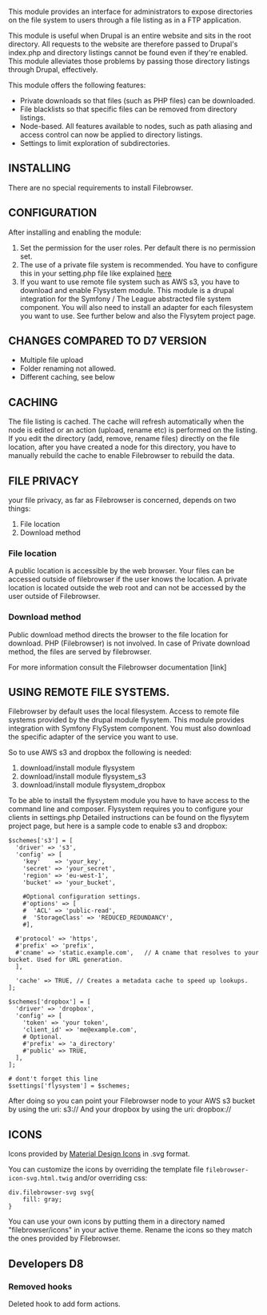This module provides an interface for administrators to expose directories on the file system to users through a file listing as in a FTP application.

This module is useful when Drupal is an entire website and sits in the root
directory. All requests to the website are therefore passed to Drupal's 
index.php and directory listings cannot be found even if they're enabled.
This module alleviates those problems by passing those directory listings
through Drupal, effectively.

This module offers the following features:
 - Private downloads so that files (such as PHP files) can be downloaded.
 - File blacklists so that specific files can be removed from directory listings.
 - Node-based. All features available to nodes, such as path aliasing and access control can now be applied to directory listings.
 - Settings to limit exploration of subdirectories.

## INSTALLING ##
There are no special requirements to install Filebrowser.

## CONFIGURATION ##
After installing and enabling the module:
1. Set the permission for the user roles. Per default there is no permission set.
2. The use of a private file system is recommended. You have to configure this in your setting.php file like explained [here](https://www.drupal.org/documentation/modules/file.)
3. If you want to use remote file system such as AWS s3, you have to download and enable Flysystem module.
   This module is a drupal integration for the Symfony / The League abstracted file system component. You will also need to install an adapter for each filesystem you want to use. See further below and also the Flysytem project page.

## CHANGES COMPARED TO D7 VERSION ##
 - Multiple file upload
 - Folder renaming not allowed.
 - Different caching, see below

## CACHING ##
The file listing is cached. The cache will refresh automatically when the node is edited or an action (upload, rename etc) is performed on the listing. If you edit the directory (add, remove, rename files) directly on the file location, after you have created a node for this directory, you have to manually rebuild the cache to enable Filebrowser to rebuild the data.

## FILE PRIVACY ##
your file privacy, as far as Filebrowser is concerned, depends on two things:
1. File location
2. Download method

### File location ###
A public location is accessible by the web browser. Your files can be accessed outside of filebrowser if the user knows the location.
A private location is located outside the web root and can not be accessed by the user outside of Filebrowser.

### Download method ###
Public download method directs the browser to the file location for download. PHP (Filebrowser) is not involved.
In case of Private download method, the files are served by filebrowser.

For more information consult the Filebrowser documentation [link]

## USING REMOTE FILE SYSTEMS. ##

Filebrowser by default uses the local filesystem.
Access to remote file systems provided by the drupal module flysytem. This module provides integration with Symfony FlySystem component.
You must also download the specific adapter of the service you want to use.

So to use AWS s3 and dropbox the following is needed:
1. download/install module flysystem
2. download/install module flysystem_s3
3. download/install module flysystem_dropbox

To be able to install the flysystem module you have to have access to the command line and composer.
Flysystem requires you to configure your clients in settings.php
Detailed instructions can be found on the flysytem project page, but here is a sample code to enable s3 and dropbox:

```
$schemes['s3'] = [
  'driver' => 's3',
  'config' => [
    'key'    => 'your_key',
    'secret' => 'your_secret',
    'region' => 'eu-west-1',
    'bucket' => 'your_bucket',

    #Optional configuration settings.
    #'options' => [
    #  'ACL' => 'public-read',
    #  'StorageClass' => 'REDUCED_REDUNDANCY',
    #],

  #'protocol' => 'https',
  #'prefix' => 'prefix',
  #'cname' => 'static.example.com',   // A cname that resolves to your bucket. Used for URL generation.
  ],

  'cache' => TRUE, // Creates a metadata cache to speed up lookups.
];

$schemes['dropbox'] = [
  'driver' => 'dropbox',
  'config' => [
    'token' => 'your token',
    'client_id' => 'me@example.com',
    # Optional.
    #'prefix' => 'a_directory'
    #'public' => TRUE,
  ],
];

# dont't forget this line
$settings['flysystem'] = $schemes;
```
After doing so you can point your Filebrowser node to your AWS s3 bucket by using the uri: s3://
And your dropbox by using the uri: dropbox://

## ICONS ##
 Icons provided by [Material Design Icons](https://materialdesignicons.com/) in .svg format.
 
 You can customize the icons by overriding the template file `filebrowser-icon-svg.html.twig` and/or
 overriding css:
 ```
 div.filebrowser-svg svg{
     fill: gray;
 }
 ```
 You can use your own icons by putting them in a directory named "filebrowser/icons" in your active theme. Rename the icons so they match the ones provided by Filebrowser.

## Developers D8 ##
### Removed hooks ###
Deleted hook to add form actions.


